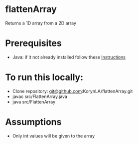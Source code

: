 # flattenArray
Returns a 1D array from a 2D array
# Prerequisites
- Java: if it not already installed follow these [Instructions](https://java.com/en/download/help/download_options.html)
# To run this locally:
- Clone repository: git@github.com:KorynLA/flattenArray.git
- javac src/FlattenArray.java
- java src/FlattenArray

# Assumptions
- Only int values will be given to the array 
